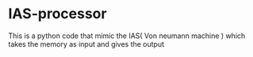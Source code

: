 # IAS-processor
This is a python code that mimic the IAS( Von neumann machine ) which takes the memory as input and gives the output
